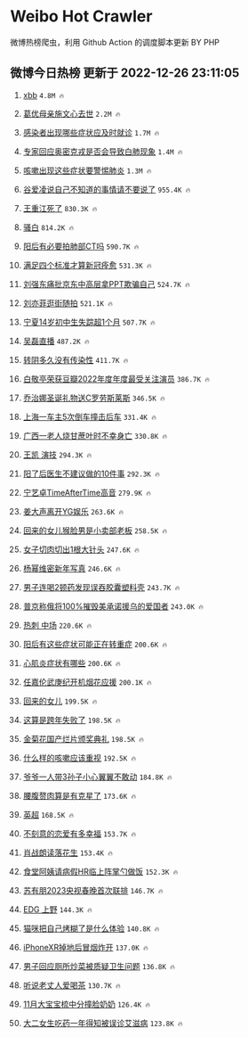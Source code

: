 # Weibo Hot Crawler 



微博热榜爬虫，利用 Github Action 的调度脚本更新 BY PHP 


## 微博今日热榜 更新于 2022-12-26 23:11:05 
1. [xbb](https://s.weibo.com/weibo?q=%23xbb%23&t=31&band_rank=1&Refer=top) `4.8M 🔥` 

1. [葛优母亲施文心去世](https://s.weibo.com/weibo?q=%23%E8%91%9B%E4%BC%98%E6%AF%8D%E4%BA%B2%E6%96%BD%E6%96%87%E5%BF%83%E5%8E%BB%E4%B8%96%23&t=31&band_rank=2&Refer=top) `2.2M 🔥` 

1. [感染者出现哪些症状应及时就诊](https://s.weibo.com/weibo?q=%23%E6%84%9F%E6%9F%93%E8%80%85%E5%87%BA%E7%8E%B0%E5%93%AA%E4%BA%9B%E7%97%87%E7%8A%B6%E5%BA%94%E5%8F%8A%E6%97%B6%E5%B0%B1%E8%AF%8A%23&t=31&band_rank=3&Refer=top) `1.7M 🔥` 

1. [专家回应奥密克戎是否会导致白肺现象](https://s.weibo.com/weibo?q=%23%E4%B8%93%E5%AE%B6%E5%9B%9E%E5%BA%94%E5%A5%A5%E5%AF%86%E5%85%8B%E6%88%8E%E6%98%AF%E5%90%A6%E4%BC%9A%E5%AF%BC%E8%87%B4%E7%99%BD%E8%82%BA%E7%8E%B0%E8%B1%A1%23&t=31&band_rank=4&Refer=top) `1.4M 🔥` 

1. [咳嗽出现这些症状要警惕肺炎](https://s.weibo.com/weibo?q=%23%E5%92%B3%E5%97%BD%E5%87%BA%E7%8E%B0%E8%BF%99%E4%BA%9B%E7%97%87%E7%8A%B6%E8%A6%81%E8%AD%A6%E6%83%95%E8%82%BA%E7%82%8E%23&t=31&band_rank=5&Refer=top) `1.3M 🔥` 

1. [谷爱凌说自己不知道的事情请不要说了](https://s.weibo.com/weibo?q=%23%E8%B0%B7%E7%88%B1%E5%87%8C%E8%AF%B4%E8%87%AA%E5%B7%B1%E4%B8%8D%E7%9F%A5%E9%81%93%E7%9A%84%E4%BA%8B%E6%83%85%E8%AF%B7%E4%B8%8D%E8%A6%81%E8%AF%B4%E4%BA%86%23&t=31&band_rank=6&Refer=top) `955.4K 🔥` 

1. [王重江死了](https://s.weibo.com/weibo?q=%23%E7%8E%8B%E9%87%8D%E6%B1%9F%E6%AD%BB%E4%BA%86%23&t=31&band_rank=7&Refer=top) `830.3K 🔥` 

1. [骚白](https://s.weibo.com/weibo?q=%E9%AA%9A%E7%99%BD&t=31&band_rank=8&Refer=top) `814.2K 🔥` 

1. [阳后有必要拍肺部CT吗](https://s.weibo.com/weibo?q=%23%E9%98%B3%E5%90%8E%E6%9C%89%E5%BF%85%E8%A6%81%E6%8B%8D%E8%82%BA%E9%83%A8CT%E5%90%97%23&t=31&band_rank=9&Refer=top) `590.7K 🔥` 

1. [满足四个标准才算新冠痊愈](https://s.weibo.com/weibo?q=%23%E6%BB%A1%E8%B6%B3%E5%9B%9B%E4%B8%AA%E6%A0%87%E5%87%86%E6%89%8D%E7%AE%97%E6%96%B0%E5%86%A0%E7%97%8A%E6%84%88%23&t=31&band_rank=10&Refer=top) `531.3K 🔥` 

1. [刘强东痛批京东中高层拿PPT欺骗自己](https://s.weibo.com/weibo?q=%23%E5%88%98%E5%BC%BA%E4%B8%9C%E7%97%9B%E6%89%B9%E4%BA%AC%E4%B8%9C%E4%B8%AD%E9%AB%98%E5%B1%82%E6%8B%BFPPT%E6%AC%BA%E9%AA%97%E8%87%AA%E5%B7%B1%23&t=31&band_rank=11&Refer=top) `524.7K 🔥` 

1. [刘亦菲逛街随拍](https://s.weibo.com/weibo?q=%23%E5%88%98%E4%BA%A6%E8%8F%B2%E9%80%9B%E8%A1%97%E9%9A%8F%E6%8B%8D%23&t=31&band_rank=12&Refer=top) `521.1K 🔥` 

1. [宁夏14岁初中生失踪超1个月](https://s.weibo.com/weibo?q=%23%E5%AE%81%E5%A4%8F14%E5%B2%81%E5%88%9D%E4%B8%AD%E7%94%9F%E5%A4%B1%E8%B8%AA%E8%B6%851%E4%B8%AA%E6%9C%88%23&t=31&band_rank=13&Refer=top) `507.7K 🔥` 

1. [吴磊直播](https://s.weibo.com/weibo?q=%23%E5%90%B4%E7%A3%8A%E7%9B%B4%E6%92%AD%23&t=31&band_rank=14&Refer=top) `487.2K 🔥` 

1. [转阴多久没有传染性](https://s.weibo.com/weibo?q=%23%E8%BD%AC%E9%98%B4%E5%A4%9A%E4%B9%85%E6%B2%A1%E6%9C%89%E4%BC%A0%E6%9F%93%E6%80%A7%23&t=31&band_rank=15&Refer=top) `411.7K 🔥` 

1. [白敬亭荣获豆瓣2022年度年度最受关注演员](https://s.weibo.com/weibo?q=%23%E7%99%BD%E6%95%AC%E4%BA%AD%E8%8D%A3%E8%8E%B7%E8%B1%86%E7%93%A32022%E5%B9%B4%E5%BA%A6%E5%B9%B4%E5%BA%A6%E6%9C%80%E5%8F%97%E5%85%B3%E6%B3%A8%E6%BC%94%E5%91%98%23&t=31&band_rank=16&Refer=top) `386.7K 🔥` 

1. [乔治娜圣诞礼物送C罗劳斯莱斯](https://s.weibo.com/weibo?q=%23%E4%B9%94%E6%B2%BB%E5%A8%9C%E5%9C%A3%E8%AF%9E%E7%A4%BC%E7%89%A9%E9%80%81C%E7%BD%97%E5%8A%B3%E6%96%AF%E8%8E%B1%E6%96%AF%23&t=31&band_rank=17&Refer=top) `346.5K 🔥` 

1. [上海一车主5次倒车撞击后车](https://s.weibo.com/weibo?q=%23%E4%B8%8A%E6%B5%B7%E4%B8%80%E8%BD%A6%E4%B8%BB5%E6%AC%A1%E5%80%92%E8%BD%A6%E6%92%9E%E5%87%BB%E5%90%8E%E8%BD%A6%23&t=31&band_rank=18&Refer=top) `331.4K 🔥` 

1. [广西一老人烧甘蔗叶时不幸身亡](https://s.weibo.com/weibo?q=%23%E5%B9%BF%E8%A5%BF%E4%B8%80%E8%80%81%E4%BA%BA%E7%83%A7%E7%94%98%E8%94%97%E5%8F%B6%E6%97%B6%E4%B8%8D%E5%B9%B8%E8%BA%AB%E4%BA%A1%23&t=31&band_rank=19&Refer=top) `330.8K 🔥` 

1. [王凯 演技](https://s.weibo.com/weibo?q=%E7%8E%8B%E5%87%AF%20%E6%BC%94%E6%8A%80&t=31&band_rank=20&Refer=top) `294.3K 🔥` 

1. [阳了后医生不建议做的10件事](https://s.weibo.com/weibo?q=%23%E9%98%B3%E4%BA%86%E5%90%8E%E5%8C%BB%E7%94%9F%E4%B8%8D%E5%BB%BA%E8%AE%AE%E5%81%9A%E7%9A%8410%E4%BB%B6%E4%BA%8B%23&t=31&band_rank=21&Refer=top) `292.3K 🔥` 

1. [宁艺卓TimeAfterTime高音](https://s.weibo.com/weibo?q=%23%E5%AE%81%E8%89%BA%E5%8D%93TimeAfterTime%E9%AB%98%E9%9F%B3%23&t=31&band_rank=22&Refer=top) `279.9K 🔥` 

1. [姜大声离开YG娱乐](https://s.weibo.com/weibo?q=%23%E5%A7%9C%E5%A4%A7%E5%A3%B0%E7%A6%BB%E5%BC%80YG%E5%A8%B1%E4%B9%90%23&t=31&band_rank=23&Refer=top) `263.6K 🔥` 

1. [回来的女儿猴脸男是小卖部老板](https://s.weibo.com/weibo?q=%23%E5%9B%9E%E6%9D%A5%E7%9A%84%E5%A5%B3%E5%84%BF%E7%8C%B4%E8%84%B8%E7%94%B7%E6%98%AF%E5%B0%8F%E5%8D%96%E9%83%A8%E8%80%81%E6%9D%BF%23&t=31&band_rank=24&Refer=top) `258.5K 🔥` 

1. [女子切肉切出1根大针头](https://s.weibo.com/weibo?q=%23%E5%A5%B3%E5%AD%90%E5%88%87%E8%82%89%E5%88%87%E5%87%BA1%E6%A0%B9%E5%A4%A7%E9%92%88%E5%A4%B4%23&t=31&band_rank=25&Refer=top) `247.6K 🔥` 

1. [杨幂维密新年写真](https://s.weibo.com/weibo?q=%23%E6%9D%A8%E5%B9%82%E7%BB%B4%E5%AF%86%E6%96%B0%E5%B9%B4%E5%86%99%E7%9C%9F%23&t=31&band_rank=26&Refer=top) `246.6K 🔥` 

1. [男子连喝2顿药发现误吞胶囊塑料壳](https://s.weibo.com/weibo?q=%23%E7%94%B7%E5%AD%90%E8%BF%9E%E5%96%9D2%E9%A1%BF%E8%8D%AF%E5%8F%91%E7%8E%B0%E8%AF%AF%E5%90%9E%E8%83%B6%E5%9B%8A%E5%A1%91%E6%96%99%E5%A3%B3%23&t=31&band_rank=27&Refer=top) `243.7K 🔥` 

1. [普京称俄将100%摧毁美承诺援乌的爱国者](https://s.weibo.com/weibo?q=%23%E6%99%AE%E4%BA%AC%E7%A7%B0%E4%BF%84%E5%B0%86100%25%E6%91%A7%E6%AF%81%E7%BE%8E%E6%89%BF%E8%AF%BA%E6%8F%B4%E4%B9%8C%E7%9A%84%E7%88%B1%E5%9B%BD%E8%80%85%23&t=31&band_rank=28&Refer=top) `243.0K 🔥` 

1. [热刺 中场](https://s.weibo.com/weibo?q=%E7%83%AD%E5%88%BA%20%E4%B8%AD%E5%9C%BA&t=31&band_rank=29&Refer=top) `220.6K 🔥` 

1. [阳后有这些症状可能正在转重症](https://s.weibo.com/weibo?q=%23%E9%98%B3%E5%90%8E%E6%9C%89%E8%BF%99%E4%BA%9B%E7%97%87%E7%8A%B6%E5%8F%AF%E8%83%BD%E6%AD%A3%E5%9C%A8%E8%BD%AC%E9%87%8D%E7%97%87%23&t=31&band_rank=30&Refer=top) `200.6K 🔥` 

1. [心肌炎症状有哪些](https://s.weibo.com/weibo?q=%23%E5%BF%83%E8%82%8C%E7%82%8E%E7%97%87%E7%8A%B6%E6%9C%89%E5%93%AA%E4%BA%9B%23&t=31&band_rank=31&Refer=top) `200.6K 🔥` 

1. [任嘉伦武庚纪开机烟花应援](https://s.weibo.com/weibo?q=%23%E4%BB%BB%E5%98%89%E4%BC%A6%E6%AD%A6%E5%BA%9A%E7%BA%AA%E5%BC%80%E6%9C%BA%E7%83%9F%E8%8A%B1%E5%BA%94%E6%8F%B4%23&t=31&band_rank=32&Refer=top) `200.1K 🔥` 

1. [回来的女儿](https://s.weibo.com/weibo?q=%E5%9B%9E%E6%9D%A5%E7%9A%84%E5%A5%B3%E5%84%BF&t=31&band_rank=33&Refer=top) `199.5K 🔥` 

1. [这算是跨年失败了](https://s.weibo.com/weibo?q=%23%E8%BF%99%E7%AE%97%E6%98%AF%E8%B7%A8%E5%B9%B4%E5%A4%B1%E8%B4%A5%E4%BA%86%23&t=31&band_rank=34&Refer=top) `198.5K 🔥` 

1. [金菊花国产烂片颁奖典礼](https://s.weibo.com/weibo?q=%23%E9%87%91%E8%8F%8A%E8%8A%B1%E5%9B%BD%E4%BA%A7%E7%83%82%E7%89%87%E9%A2%81%E5%A5%96%E5%85%B8%E7%A4%BC%23&t=31&band_rank=35&Refer=top) `198.5K 🔥` 

1. [什么样的咳嗽应该重视](https://s.weibo.com/weibo?q=%23%E4%BB%80%E4%B9%88%E6%A0%B7%E7%9A%84%E5%92%B3%E5%97%BD%E5%BA%94%E8%AF%A5%E9%87%8D%E8%A7%86%23&t=31&band_rank=36&Refer=top) `192.5K 🔥` 

1. [爷爷一人带3孙子小心翼翼不敢动](https://s.weibo.com/weibo?q=%23%E7%88%B7%E7%88%B7%E4%B8%80%E4%BA%BA%E5%B8%A63%E5%AD%99%E5%AD%90%E5%B0%8F%E5%BF%83%E7%BF%BC%E7%BF%BC%E4%B8%8D%E6%95%A2%E5%8A%A8%23&t=31&band_rank=37&Refer=top) `184.8K 🔥` 

1. [腰腹赘肉算是有克星了](https://s.weibo.com/weibo?q=%23%E8%85%B0%E8%85%B9%E8%B5%98%E8%82%89%E7%AE%97%E6%98%AF%E6%9C%89%E5%85%8B%E6%98%9F%E4%BA%86%23&t=31&band_rank=38&Refer=top) `173.6K 🔥` 

1. [英超](https://s.weibo.com/weibo?q=%E8%8B%B1%E8%B6%85&t=31&band_rank=39&Refer=top) `168.5K 🔥` 

1. [不刻意的恋爱有多幸福](https://s.weibo.com/weibo?q=%23%E4%B8%8D%E5%88%BB%E6%84%8F%E7%9A%84%E6%81%8B%E7%88%B1%E6%9C%89%E5%A4%9A%E5%B9%B8%E7%A6%8F%23&t=31&band_rank=40&Refer=top) `153.7K 🔥` 

1. [肖战朗读落花生](https://s.weibo.com/weibo?q=%23%E8%82%96%E6%88%98%E6%9C%97%E8%AF%BB%E8%90%BD%E8%8A%B1%E7%94%9F%23&t=31&band_rank=41&Refer=top) `153.4K 🔥` 

1. [食堂阿姨请病假HR临上阵掌勺做饭](https://s.weibo.com/weibo?q=%23%E9%A3%9F%E5%A0%82%E9%98%BF%E5%A7%A8%E8%AF%B7%E7%97%85%E5%81%87HR%E4%B8%B4%E4%B8%8A%E9%98%B5%E6%8E%8C%E5%8B%BA%E5%81%9A%E9%A5%AD%23&t=31&band_rank=42&Refer=top) `152.3K 🔥` 

1. [苏有朋2023央视春晚首次联排](https://s.weibo.com/weibo?q=%23%E8%8B%8F%E6%9C%89%E6%9C%8B2023%E5%A4%AE%E8%A7%86%E6%98%A5%E6%99%9A%E9%A6%96%E6%AC%A1%E8%81%94%E6%8E%92%23&t=31&band_rank=43&Refer=top) `146.7K 🔥` 

1. [EDG 上野](https://s.weibo.com/weibo?q=EDG%20%E4%B8%8A%E9%87%8E&t=31&band_rank=44&Refer=top) `144.3K 🔥` 

1. [猫咪把自己烤糊了是什么体验](https://s.weibo.com/weibo?q=%23%E7%8C%AB%E5%92%AA%E6%8A%8A%E8%87%AA%E5%B7%B1%E7%83%A4%E7%B3%8A%E4%BA%86%E6%98%AF%E4%BB%80%E4%B9%88%E4%BD%93%E9%AA%8C%23&t=31&band_rank=45&Refer=top) `140.8K 🔥` 

1. [iPhoneXR掉地后冒烟炸开](https://s.weibo.com/weibo?q=%23iPhoneXR%E6%8E%89%E5%9C%B0%E5%90%8E%E5%86%92%E7%83%9F%E7%82%B8%E5%BC%80%23&t=31&band_rank=46&Refer=top) `137.0K 🔥` 

1. [男子回应厕所炒菜被质疑卫生问题](https://s.weibo.com/weibo?q=%23%E7%94%B7%E5%AD%90%E5%9B%9E%E5%BA%94%E5%8E%95%E6%89%80%E7%82%92%E8%8F%9C%E8%A2%AB%E8%B4%A8%E7%96%91%E5%8D%AB%E7%94%9F%E9%97%AE%E9%A2%98%23&t=31&band_rank=47&Refer=top) `136.8K 🔥` 

1. [听说老丈人爱喝茶](https://s.weibo.com/weibo?q=%23%E5%90%AC%E8%AF%B4%E8%80%81%E4%B8%88%E4%BA%BA%E7%88%B1%E5%96%9D%E8%8C%B6%23&t=31&band_rank=48&Refer=top) `130.7K 🔥` 

1. [11月大宝宝梳中分撞脸奶奶](https://s.weibo.com/weibo?q=%2311%E6%9C%88%E5%A4%A7%E5%AE%9D%E5%AE%9D%E6%A2%B3%E4%B8%AD%E5%88%86%E6%92%9E%E8%84%B8%E5%A5%B6%E5%A5%B6%23&t=31&band_rank=49&Refer=top) `126.4K 🔥` 

1. [大二女生吃药一年得知被误诊艾滋病](https://s.weibo.com/weibo?q=%23%E5%A4%A7%E4%BA%8C%E5%A5%B3%E7%94%9F%E5%90%83%E8%8D%AF%E4%B8%80%E5%B9%B4%E5%BE%97%E7%9F%A5%E8%A2%AB%E8%AF%AF%E8%AF%8A%E8%89%BE%E6%BB%8B%E7%97%85%23&t=31&band_rank=50&Refer=top) `123.8K 🔥` 

